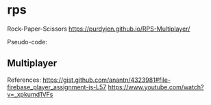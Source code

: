 # rps
Rock-Paper-Scissors
https://purdyjen.github.io/RPS-Multiplayer/

Pseudo-code:

## Multiplayer





References:
https://gist.github.com/anantn/4323981#file-firebase_player_assignment-js-L57
https://www.youtube.com/watch?v=_xpkumd1VFs
